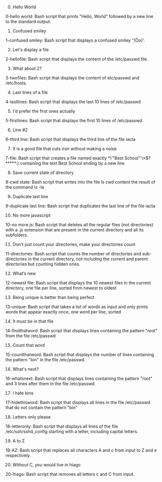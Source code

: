 0. Hello World

0-hello world: Bash script that prints "Hello, World" followed by a new line to the standard output.

1. Confused smiley

1-confused smiley: Bash script that displays a confused smiley "(Ôo)'.

2. Let's display a file

2-hellofile: Bash script that displays the content of the /etc/passwd file.

3. What about 2?

3-twofiles: Bash script that displays the content of etc/passwd and /etc/hosts.

4. Last lines of a file

4-lastlines: Bash script that displays the last 10 lines of /etc/passwd

5. I'd prefer the first ones actually

5-firstlines: Bash script that displays the first 10 lines of /etc/passwd.

6. Line #2

6-third line: Bash script that displays the third line of the file iacta

7. It is a good file that cuts iron without making a noise

7-file: Bash script that creates a file named exactly \*\\'"Best School"\'\\*$\?\*\*\*\*\*:) containing the text Best School ending by a new line

8. Save current state of directory

8-cwd state: Bash script that writes into the file ls cwd content the result of the command ls -la

9. Duplicate last line

9-duplicate last line: Bash script that duplicates the last line of the file iacta

10. No more javascript

10-no more js: Bash script that deletes all the regular files (not directories) with a .js extension that are present in the current directory and all its subfolders.

11. Don't just count your directories, make your directories count

11-directories: Bash script that counts the number of directories and sub-directories in the current directory, not including the current and parent directories but counting hidden ones.

12. What’s new

12-newest file: Bash script that displays the 10 newest files in the current directory, one file per line, sorted from newest to oldest

13. Being unique is better than being perfect

13-unique: Bash script that takes a list of words as input and only prints words that appear exactly once, one word per line, sorted

14. It must be in that file

14-findthatword: Bash script that displays lines containing the pattern "root" from the file /etc/passwd

15. Count that word

15-countthatword: Bash script that displays the number of lines containing the pattern "bin" in the file /etc/passwd.

16. What's next?

16-whatsnext: Bash script that displays lines containing the pattern "root" and 3 lines after them in the file /etc/passwd.

17. I hate bins

17-hidethisword: Bash script that displays all lines in the file /etc/passwd that do not contain the pattern "bin"

18. Letters only please

18-letteronly: Bash script that displays all lines of the file /etc/ssh/sshd_config starting with a letter, including capital letters.

19. A to Z

19-AZ: Bash script that replaces all characters A and c from input to Z and e respectively.

20. Without C, you would live in hiago

20-hiago: Bash script that removes all letters c and C from input.
